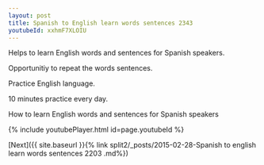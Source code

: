 ```yaml
---
layout: post
title: Spanish to English learn words sentences 2343 
youtubeId: xxhmF7XLOIU
---
```

 
 
Helps to learn English words and sentences for Spanish speakers.

Opportunitiy to repeat the words sentences. 

Practice English language. 
 
10 minutes practice every day. 
 
How to learn English words and sentences for Spanish speakers 
 
{% include youtubePlayer.html id=page.youtubeId %}
 
 
[Next]({{ site.baseurl }}{% link  split2/_posts/2015-02-28-Spanish to english learn words sentences 2203 .md%})
 
